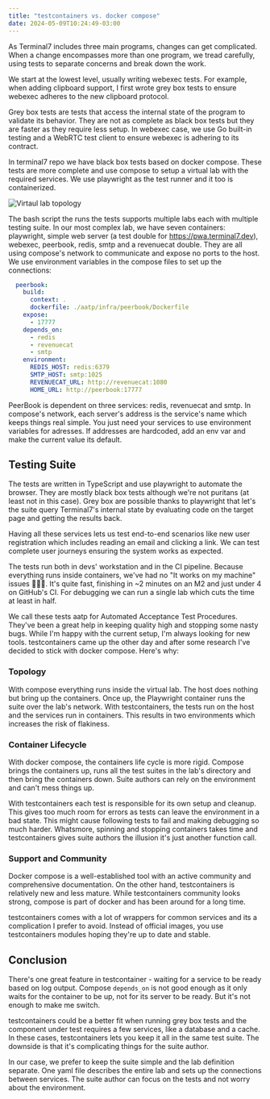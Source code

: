 ```yaml
---
title: "testcontainers vs. docker compose"
date: 2024-05-09T10:24:49-03:00
---
```


As Terminal7 includes three main programs, changes can get complicated.
When a change encompasses more than one program, we tread carefully,
using tests to separate concerns and break down the work.

We start at the lowest level, usually writing webexec tests. 
For example, when adding clipboard support, I first wrote grey box tests to
ensure webexec adheres to the new clipboard protocol.

Grey box tests are tests that access the internal state of the program
to validate its behavior. They are not as complete as black box tests
but they are faster as they require less setup.
In webexec case, we use Go built-in testing and a WebRTC test client to
ensure webexec is adhering to its contract.

In terminal7 repo we have black box tests based on docker compose.
These tests are more complete and use compose to setup a virtual lab with the required services.
We use playwright as the test runner and it too is containerized.

![Virtaul lab topology](/images/vlab.jpeg)

The bash script the runs the tests supports multiple labs each with multiple testing suite.
In our most complex lab, we have seven containers:
playwright, simple web server (a test double for https://pwa.terminal7.dev), webexec, peerbook, redis, smtp and a revenuecat double.
They are all using compose's network to communicate and expose no ports to the host.
We use environment variables in the compose files to set up the connections:

```yaml
  peerbook:
    build:
      context: .
      dockerfile: ./aatp/infra/peerbook/Dockerfile
    expose:
      - 17777
    depends_on:
      - redis
      - revenuecat
      - smtp
    environment:
      REDIS_HOST: redis:6379
      SMTP_HOST: smtp:1025
      REVENUECAT_URL: http://revenuecat:1080
      HOME_URL: http://peerbook:17777
```	

PeerBook is dependent on three services: redis, revenuecat and smtp.
In compose's network, each server's address is the service's name which keeps things real simple.
You just need your services to use environment variables for adresses.
If addresses are hardcoded, add an env var and make the current value its default.

## Testing Suite

The tests are written in TypeScript and use playwright to automate the browser.
They are mostly black box tests although we're not puritans
(at least not in this case).
Grey box are possible thanks to playwright that let's the suite query Terminal7's
internal state by evaluating code on the target page and getting the results back.

Having all these services lets us test end-to-end scenarios like
new user registration which includes reading an email and clicking a link.
We can test complete user journeys ensuring the system works as expected.

The tests run both in devs' workstation and in the CI pipeline.
Because everything runs inside containers,
we've had no "It works on my machine" issues 🪬🪬🪬. 
It's quite fast, finishing in ~2 minutes on an M2 and just under 4 on GitHub's CI.
For debugging we can run a single lab which cuts the time at least in half.

We call these tests aatp for Automated Acceptance Test Procedures. 
They've been a great help in keeping quality high and stopping some nasty bugs.
While I'm happy with the current setup, I'm always looking for new tools.
testcontainers came up the other day and after some research I've
decided to stick with docker compose. Here's why:

### Topology

With compose everything runs inside the virtual lab.
The host does nothing but bring up the containers.
Once up, the Playwright container runs the suite over the lab's network.
With testcontainers, the tests run on the host and the services run in containers.
This results in two environments which increases the risk of
flakiness.

### Container Lifecycle

With docker compose, the containers life cycle is more rigid.
Compose brings the containers up, runs all the test suites in the lab's directory
and then bring the containers down. Suite authors can rely on the environment
and can't mess things up.

With testcontainers each test is responsible for its own setup and cleanup.
This gives too much room for errors as tests can leave the environment in a bad state.
This might cause following tests to fail and making debugging so much harder.
Whatsmore, spinning and stopping containers takes time and testcontainers gives
suite authors the illusion it's just another function call.

### Support and Community

Docker compose is a well-established tool with an active community and comprehensive documentation.
On the other hand, testcontainers is relatively new and less mature.
While testcontainers community looks strong, compose is part of docker and has been around for a long time.

testcontainers comes with a lot of wrappers for common services and its a complication I prefer to avoid.
Instead of official images, you use testcontainers modules hoping they're up to date and stable.

## Conclusion

There's one great feature in testcontainer - waiting for a service to be ready based on
log output. Compose `depends_on` is not good enough as it only waits for the container to be up, not for 
its server to be ready.
But it's not enough to make me switch.

testcontainers could be a better fit when running grey box tests and the component under
test requires a few services, like a database and a cache.
In these cases, testcontainers lets you keep it all in the same test suite.
The downside is that it's complicating things for the suite author.

In our case, we prefer to keep the suite simple and the lab definition separate.
One yaml file describes the entire lab and sets up the connections between services.
The suite author can focus on the tests and not worry about the environment.
